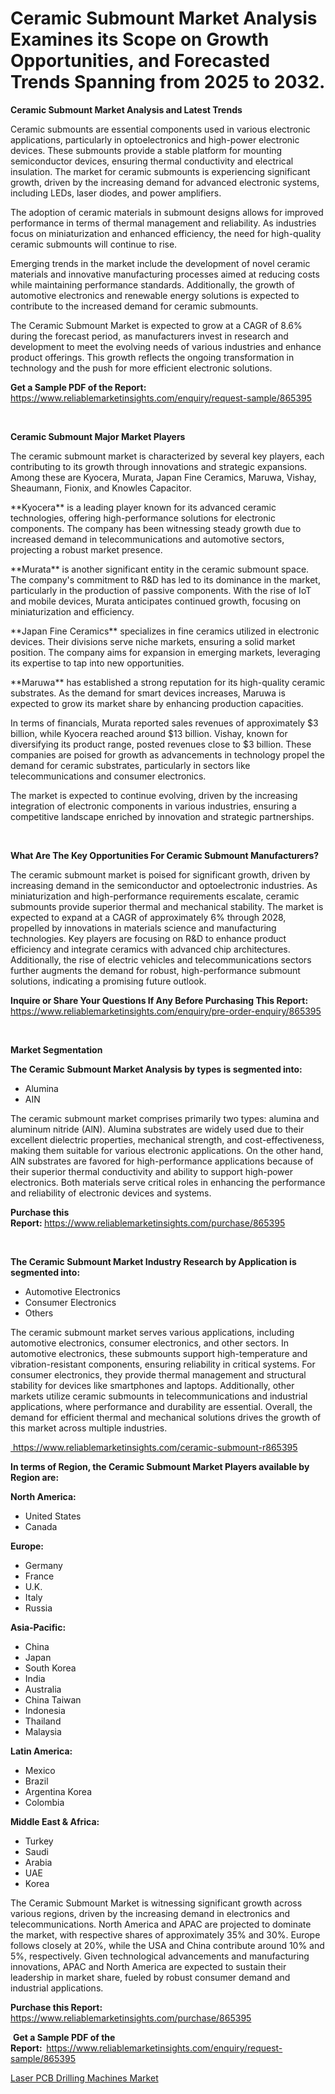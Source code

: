 <p><h1>Ceramic Submount Market Analysis Examines its Scope on Growth Opportunities, and Forecasted Trends Spanning from 2025 to 2032.</h1></p><p><strong>Ceramic Submount Market Analysis and Latest Trends</strong></p>
<p><p>Ceramic submounts are essential components used in various electronic applications, particularly in optoelectronics and high-power electronic devices. These submounts provide a stable platform for mounting semiconductor devices, ensuring thermal conductivity and electrical insulation. The market for ceramic submounts is experiencing significant growth, driven by the increasing demand for advanced electronic systems, including LEDs, laser diodes, and power amplifiers. </p><p>The adoption of ceramic materials in submount designs allows for improved performance in terms of thermal management and reliability. As industries focus on miniaturization and enhanced efficiency, the need for high-quality ceramic submounts will continue to rise. </p><p>Emerging trends in the market include the development of novel ceramic materials and innovative manufacturing processes aimed at reducing costs while maintaining performance standards. Additionally, the growth of automotive electronics and renewable energy solutions is expected to contribute to the increased demand for ceramic submounts.</p><p>The Ceramic Submount Market is expected to grow at a CAGR of 8.6% during the forecast period, as manufacturers invest in research and development to meet the evolving needs of various industries and enhance product offerings. This growth reflects the ongoing transformation in technology and the push for more efficient electronic solutions.</p></p>
<p><strong>Get a Sample PDF of the Report:&nbsp;</strong> <a href="https://www.reliablemarketinsights.com/enquiry/request-sample/865395?utm_campaign=2632&utm_medium=2&utm_source=Github&utm_content=ia&utm_term=28022025&utm_id=ceramic-submount">https://www.reliablemarketinsights.com/enquiry/request-sample/865395</a></p>
<p>&nbsp;</p>
<p><strong>Ceramic Submount Major Market Players</strong></p>
<p><p>The ceramic submount market is characterized by several key players, each contributing to its growth through innovations and strategic expansions. Among these are Kyocera, Murata, Japan Fine Ceramics, Maruwa, Vishay, Sheaumann, Fionix, and Knowles Capacitor.</p><p>**Kyocera** is a leading player known for its advanced ceramic technologies, offering high-performance solutions for electronic components. The company has been witnessing steady growth due to increased demand in telecommunications and automotive sectors, projecting a robust market presence.</p><p>**Murata** is another significant entity in the ceramic submount space. The company's commitment to R&D has led to its dominance in the market, particularly in the production of passive components. With the rise of IoT and mobile devices, Murata anticipates continued growth, focusing on miniaturization and efficiency.</p><p>**Japan Fine Ceramics** specializes in fine ceramics utilized in electronic devices. Their divisions serve niche markets, ensuring a solid market position. The company aims for expansion in emerging markets, leveraging its expertise to tap into new opportunities.</p><p>**Maruwa** has established a strong reputation for its high-quality ceramic substrates. As the demand for smart devices increases, Maruwa is expected to grow its market share by enhancing production capacities.</p><p>In terms of financials, Murata reported sales revenues of approximately $3 billion, while Kyocera reached around $13 billion. Vishay, known for diversifying its product range, posted revenues close to $3 billion. These companies are poised for growth as advancements in technology propel the demand for ceramic substrates, particularly in sectors like telecommunications and consumer electronics. </p><p>The market is expected to continue evolving, driven by the increasing integration of electronic components in various industries, ensuring a competitive landscape enriched by innovation and strategic partnerships.</p></p>
<p>&nbsp;</p>
<p><strong>What Are The Key Opportunities For Ceramic Submount Manufacturers?</strong></p>
<p><p>The ceramic submount market is poised for significant growth, driven by increasing demand in the semiconductor and optoelectronic industries. As miniaturization and high-performance requirements escalate, ceramic submounts provide superior thermal and mechanical stability. The market is expected to expand at a CAGR of approximately 6% through 2028, propelled by innovations in materials science and manufacturing technologies. Key players are focusing on R&D to enhance product efficiency and integrate ceramics with advanced chip architectures. Additionally, the rise of electric vehicles and telecommunications sectors further augments the demand for robust, high-performance submount solutions, indicating a promising future outlook.</p></p>
<p><strong>Inquire or Share Your Questions If Any Before Purchasing This Report:</strong> <a href="https://www.reliablemarketinsights.com/enquiry/pre-order-enquiry/865395?utm_campaign=2632&utm_medium=2&utm_source=Github&utm_content=ia&utm_term=28022025&utm_id=ceramic-submount">https://www.reliablemarketinsights.com/enquiry/pre-order-enquiry/865395</a></p>
<p>&nbsp;</p>
<p><strong>Market Segmentation</strong></p>
<p><strong>The Ceramic Submount Market Analysis by types is segmented into:</strong></p>
<p><ul><li>Alumina</li><li>AIN</li></ul></p>
<p><p>The ceramic submount market comprises primarily two types: alumina and aluminum nitride (AlN). Alumina substrates are widely used due to their excellent dielectric properties, mechanical strength, and cost-effectiveness, making them suitable for various electronic applications. On the other hand, AlN substrates are favored for high-performance applications because of their superior thermal conductivity and ability to support high-power electronics. Both materials serve critical roles in enhancing the performance and reliability of electronic devices and systems.</p></p>
<p><strong>Purchase this Report:&nbsp;</strong><a href="https://www.reliablemarketinsights.com/purchase/865395?utm_campaign=2632&utm_medium=2&utm_source=Github&utm_content=ia&utm_term=28022025&utm_id=ceramic-submount">https://www.reliablemarketinsights.com/purchase/865395</a></p>
<p>&nbsp;</p>
<p><strong>The Ceramic Submount Market Industry Research by Application is segmented into:</strong></p>
<p><ul><li>Automotive Electronics</li><li>Consumer Electronics</li><li>Others</li></ul></p>
<p><p>The ceramic submount market serves various applications, including automotive electronics, consumer electronics, and other sectors. In automotive electronics, these submounts support high-temperature and vibration-resistant components, ensuring reliability in critical systems. For consumer electronics, they provide thermal management and structural stability for devices like smartphones and laptops. Additionally, other markets utilize ceramic submounts in telecommunications and industrial applications, where performance and durability are essential. Overall, the demand for efficient thermal and mechanical solutions drives the growth of this market across multiple industries.</p></p>
<p><a href="https://www.reliablemarketinsights.com/ceramic-submount-r865395?utm_campaign=2632&utm_medium=2&utm_source=Github&utm_content=ia&utm_term=28022025&utm_id=ceramic-submount">&nbsp;https://www.reliablemarketinsights.com/ceramic-submount-r865395</a></p>
<p><strong>In terms of Region, the Ceramic Submount Market Players available by Region are:</strong></p>
<p>
    <p> <strong> North America: </strong>
        <ul>
            <li>United States</li>
            <li>Canada</li>
        </ul>
        </p> 
    <p> <strong> Europe: </strong>
        <ul>
            <li>Germany</li>
            <li>France</li>
            <li>U.K.</li>
            <li>Italy</li>
            <li>Russia</li>
        </ul>
        </p> 
    <p> <strong> Asia-Pacific: </strong>
        <ul>
            <li>China</li>
            <li>Japan</li>
            <li>South Korea</li>
            <li>India</li>
            <li>Australia</li>
            <li>China Taiwan</li>
            <li>Indonesia</li>
            <li>Thailand</li>
            <li>Malaysia</li>
        </ul>
        </p> 
    <p> <strong> Latin America: </strong>
        <ul>
            <li>Mexico</li>
            <li>Brazil</li>
            <li>Argentina Korea</li>
            <li>Colombia</li>
        </ul>
        </p> 
    <p> <strong> Middle East & Africa: </strong>
        <ul>
            <li>Turkey</li>
            <li>Saudi</li>
            <li>Arabia</li>
            <li>UAE</li>
            <li>Korea</li>
        </ul>
    </p>
    </p>
<p><p>The Ceramic Submount Market is witnessing significant growth across various regions, driven by the increasing demand in electronics and telecommunications. North America and APAC are projected to dominate the market, with respective shares of approximately 35% and 30%. Europe follows closely at 20%, while the USA and China contribute around 10% and 5%, respectively. Given technological advancements and manufacturing innovations, APAC and North America are expected to sustain their leadership in market share, fueled by robust consumer demand and industrial applications.</p></p>
<p><strong>Purchase this Report: </strong><a href="https://www.reliablemarketinsights.com/purchase/865395?utm_campaign=2632&utm_medium=2&utm_source=Github&utm_content=ia&utm_term=28022025&utm_id=ceramic-submount">https://www.reliablemarketinsights.com/purchase/865395</a></p>
<p>&nbsp;<strong>Get a Sample PDF of the Report:&nbsp;&nbsp;</strong><a href="https://www.reliablemarketinsights.com/enquiry/request-sample/865395?utm_campaign=2632&utm_medium=2&utm_source=Github&utm_content=ia&utm_term=28022025&utm_id=ceramic-submount">https://www.reliablemarketinsights.com/enquiry/request-sample/865395</a></p>
<p><strong></strong></p>
<p><p><a href="https://github.com/duscarajlha/Market-Research-Report-List-1/blob/main/laser-pcb-drilling-machines-market.md?utm_campaign=2632&utm_medium=2&utm_source=Github&utm_content=ia&utm_term=28022025&utm_id=ceramic-submount">Laser PCB Drilling Machines Market</a></p></p>